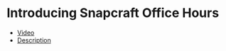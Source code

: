 # Introducing Snapcraft Office Hours

 * [Video](https://www.youtube.com/watch?v=CxjEBeNFJfU)
 * [Description](description.txt)
